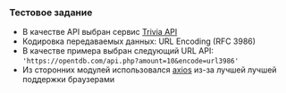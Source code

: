 ### Тестовое задание
- В качестве API выбран сервис [Trivia API](https://opentdb.com/api_config.php)
- Кодировка передаваемых данных: URL Encoding (RFC 3986)
- В качестве примера выбран следующий URL API: `'https://opentdb.com/api.php?amount=10&encode=url3986'`
- Из сторонних модулей использовался [axios](https://github.com/axios/axios) из-за лучшей лучшей поддержки браузерами
